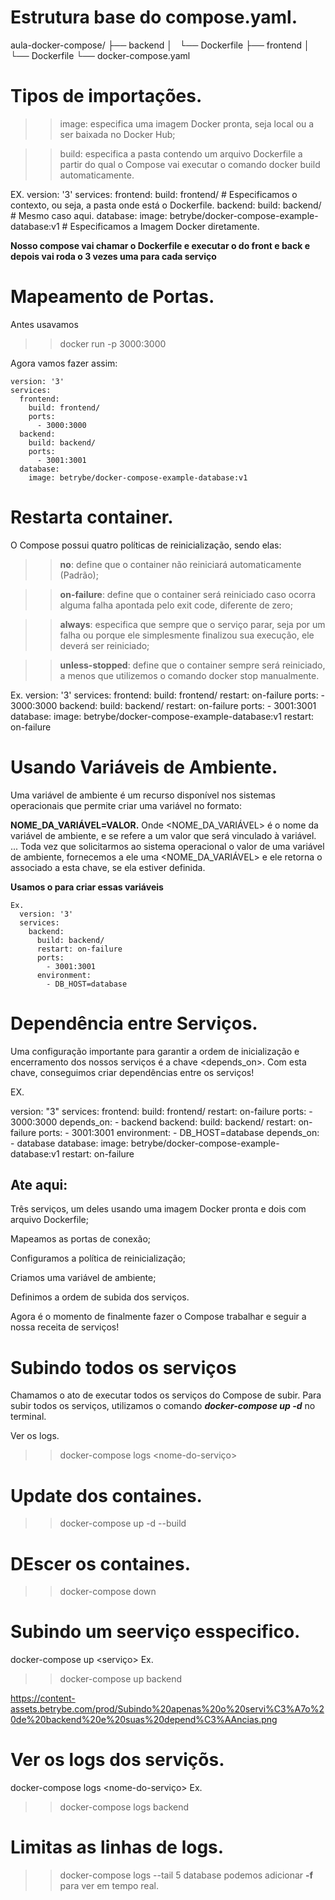 # Estrutura base do compose.yaml.

  aula-docker-compose/
  ├── backend
  │   └── Dockerfile
  ├── frontend
  │   └── Dockerfile
  └── docker-compose.yaml

# Tipos de importações.
  >> image: especifica uma imagem Docker pronta, seja local ou a ser baixada no Docker Hub;

  >> build: especifica a pasta contendo um arquivo Dockerfile a partir do qual o Compose vai executar o comando docker build automaticamente.

  EX.
    version: '3'
    services:
      frontend:
        build: frontend/    # Especificamos o contexto, ou seja, a pasta onde está o Dockerfile.
      backend:
        build: backend/     # Mesmo caso aqui.
      database:
        image: betrybe/docker-compose-example-database:v1    # Especificamos a Imagem Docker diretamente.

   **Nosso compose vai chamar o Dockerfile e executar o <build> do front e back e depois vai roda o <run> 3 vezes uma para cada serviço**

# Mapeamento de Portas.
  Antes usavamos
  >> docker run -p 3000:3000

  Agora vamos fazer assim:

    version: '3'
    services:
      frontend:
        build: frontend/
        ports:
          - 3000:3000
      backend:
        build: backend/
        ports:
          - 3001:3001
      database:
        image: betrybe/docker-compose-example-database:v1

# Restarta container.

  O Compose possui quatro políticas de reinicialização, sendo elas:

  >> **no**:
    define que o container não reiniciará automaticamente (Padrão);

  >> **on-failure**:
    define que o container será reiniciado caso ocorra alguma falha apontada pelo exit code, diferente de zero;

  >> **always**:
    especifica que sempre que o serviço parar, seja por um falha ou porque ele simplesmente finalizou sua execução, ele deverá ser reiniciado;

  >> **unless-stopped**:
    define que o container sempre será reiniciado, a menos que utilizemos o comando docker stop <container> manualmente.

  Ex.
    version: '3'
    services:
      frontend:
        build: frontend/
        restart: on-failure
        ports:
          - 3000:3000
      backend:
        build: backend/
        restart: on-failure
        ports:
          - 3001:3001
      database:
        image: betrybe/docker-compose-example-database:v1
        restart: on-failure


# Usando Variáveis de Ambiente.

  Uma variável de ambiente é um recurso disponível nos sistemas operacionais que permite criar uma variável no formato:

  **NOME_DA_VARIÁVEL=VALOR.**
    Onde <NOME_DA_VARIÁVEL> é o nome da variável de ambiente, e <VALOR> se refere a um valor que será vinculado à variável.
    ...
    Toda vez que solicitarmos ao sistema operacional o valor de uma variável de ambiente, fornecemos a ele uma <NOME_DA_VARIÁVEL> e ele retorna o <VALOR> associado a esta chave, se ela estiver definida.

  **Usamos o <environment> para criar essas variáveis**

    Ex.
      version: '3'
      services:
        backend:
          build: backend/
          restart: on-failure
          ports:
            - 3001:3001
          environment:
            - DB_HOST=database


# Dependência entre Serviços.

  Uma configuração importante para garantir a ordem de inicialização e encerramento dos nossos serviços é a chave <depends_on>. Com esta chave, conseguimos criar dependências entre os serviços!

  EX. 

  version: "3"
  services:
    frontend:
      build: frontend/
      restart: on-failure
      ports:
        - 3000:3000
      depends_on:
        - backend
    backend:
      build: backend/
      restart: on-failure
      ports:
        - 3001:3001
      environment:
        - DB_HOST=database
      depends_on:
        - database
    database:
      image: betrybe/docker-compose-example-database:v1
      restart: on-failure


## Ate aqui:

  Três serviços, um deles usando uma imagem Docker pronta e dois com arquivo Dockerfile;

  Mapeamos as portas de conexão;

  Configuramos a política de reinicialização;

  Criamos uma variável de ambiente;

  Definimos a ordem de subida dos serviços.

  Agora é o momento de finalmente fazer o Compose trabalhar e seguir a nossa receita de serviços!

# Subindo todos os serviços
  Chamamos o ato de executar todos os serviços do Compose de subir. Para subir todos os serviços, utilizamos o comando ***docker-compose up -d*** no terminal.

  Ver os logs.
   >> docker-compose logs <nome-do-serviço>


# Update dos containes.

  >> docker-compose up -d --build

# DEscer os containes.
  >> docker-compose down 

# Subindo um seerviço esspecifico.
  docker-compose up <serviço>
  Ex.
  >> docker-compose up backend

  https://content-assets.betrybe.com/prod/Subindo%20apenas%20o%20servi%C3%A7o%20de%20backend%20e%20suas%20depend%C3%AAncias.png

# Ver os logs dos serviçõs.

  docker-compose logs <nome-do-serviço>
  Ex.
  >> docker-compose logs backend

# Limitas as linhas de logs.

  >> docker-compose logs --tail 5 database
  podemos adicionar **-f** para ver em tempo real.






